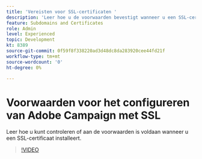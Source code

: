 ```yaml
---
title: 'Vereisten voor SSL-certificaten '
description: 'Leer hoe u de voorwaarden bevestigt wanneer u een SSL-certificaat installeert. '
feature: Subdomains and Certificates
role: Admin
level: Experienced
topic: Development
kt: 8389
source-git-commit: 0f59f8f338220ad3d48dc8da283920cee44fd21f
workflow-type: tm+mt
source-wordcount: '0'
ht-degree: 0%

---
```



# Voorwaarden voor het configureren van Adobe Campaign met SSL

Leer hoe u kunt controleren of aan de voorwaarden is voldaan wanneer u een SSL-certificaat installeert.

>[!VIDEO](https://video.tv.adobe.com/v/335894?quality=12)
